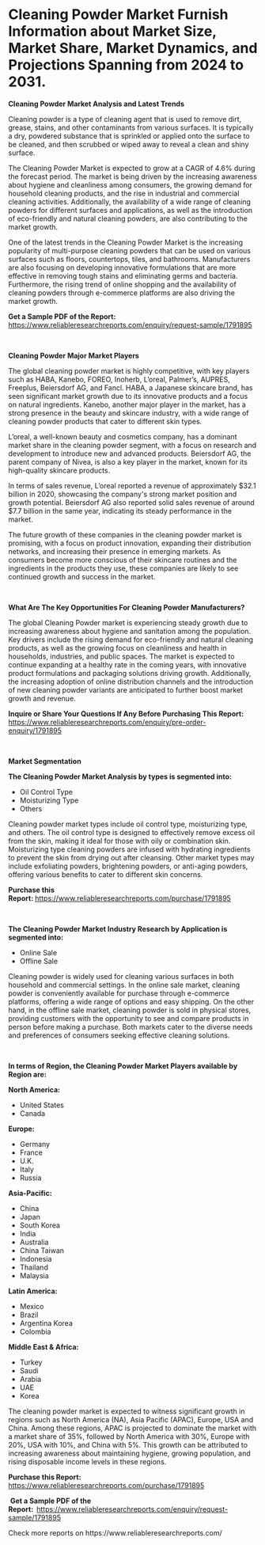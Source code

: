 <p><h1>Cleaning Powder Market Furnish Information about Market Size, Market Share, Market Dynamics, and Projections Spanning from 2024 to 2031.</h1></p><p><strong>Cleaning Powder Market Analysis and Latest Trends</strong></p>
<p><p>Cleaning powder is a type of cleaning agent that is used to remove dirt, grease, stains, and other contaminants from various surfaces. It is typically a dry, powdered substance that is sprinkled or applied onto the surface to be cleaned, and then scrubbed or wiped away to reveal a clean and shiny surface.</p><p>The Cleaning Powder Market is expected to grow at a CAGR of 4.6% during the forecast period. The market is being driven by the increasing awareness about hygiene and cleanliness among consumers, the growing demand for household cleaning products, and the rise in industrial and commercial cleaning activities. Additionally, the availability of a wide range of cleaning powders for different surfaces and applications, as well as the introduction of eco-friendly and natural cleaning powders, are also contributing to the market growth.</p><p>One of the latest trends in the Cleaning Powder Market is the increasing popularity of multi-purpose cleaning powders that can be used on various surfaces such as floors, countertops, tiles, and bathrooms. Manufacturers are also focusing on developing innovative formulations that are more effective in removing tough stains and eliminating germs and bacteria. Furthermore, the rising trend of online shopping and the availability of cleaning powders through e-commerce platforms are also driving the market growth.</p></p>
<p><strong>Get a Sample PDF of the Report:&nbsp;</strong> <a href="https://www.reliableresearchreports.com/enquiry/request-sample/1791895">https://www.reliableresearchreports.com/enquiry/request-sample/1791895</a></p>
<p>&nbsp;</p>
<p><strong>Cleaning Powder Major Market Players</strong></p>
<p><p>The global cleaning powder market is highly competitive, with key players such as HABA, Kanebo, FOREO, Inoherb, L’oreal, Palmer’s, AUPRES, Freeplus, Beiersdorf AG, and Fancl. HABA, a Japanese skincare brand, has seen significant market growth due to its innovative products and a focus on natural ingredients. Kanebo, another major player in the market, has a strong presence in the beauty and skincare industry, with a wide range of cleaning powder products that cater to different skin types.</p><p>L’oreal, a well-known beauty and cosmetics company, has a dominant market share in the cleaning powder segment, with a focus on research and development to introduce new and advanced products. Beiersdorf AG, the parent company of Nivea, is also a key player in the market, known for its high-quality skincare products.</p><p>In terms of sales revenue, L’oreal reported a revenue of approximately $32.1 billion in 2020, showcasing the company's strong market position and growth potential. Beiersdorf AG also reported solid sales revenue of around $7.7 billion in the same year, indicating its steady performance in the market.</p><p>The future growth of these companies in the cleaning powder market is promising, with a focus on product innovation, expanding their distribution networks, and increasing their presence in emerging markets. As consumers become more conscious of their skincare routines and the ingredients in the products they use, these companies are likely to see continued growth and success in the market.</p></p>
<p>&nbsp;</p>
<p><strong>What Are The Key Opportunities For Cleaning Powder Manufacturers?</strong></p>
<p><p>The global Cleaning Powder market is experiencing steady growth due to increasing awareness about hygiene and sanitation among the population. Key drivers include the rising demand for eco-friendly and natural cleaning products, as well as the growing focus on cleanliness and health in households, industries, and public spaces. The market is expected to continue expanding at a healthy rate in the coming years, with innovative product formulations and packaging solutions driving growth. Additionally, the increasing adoption of online distribution channels and the introduction of new cleaning powder variants are anticipated to further boost market growth and revenue.</p></p>
<p><strong>Inquire or Share Your Questions If Any Before Purchasing This Report:</strong> <a href="https://www.reliableresearchreports.com/enquiry/pre-order-enquiry/1791895">https://www.reliableresearchreports.com/enquiry/pre-order-enquiry/1791895</a></p>
<p>&nbsp;</p>
<p><strong>Market Segmentation</strong></p>
<p><strong>The Cleaning Powder Market Analysis by types is segmented into:</strong></p>
<p><ul><li>Oil Control Type</li><li>Moisturizing Type</li><li>Others</li></ul></p>
<p><p>Cleaning powder market types include oil control type, moisturizing type, and others. The oil control type is designed to effectively remove excess oil from the skin, making it ideal for those with oily or combination skin. Moisturizing type cleaning powders are infused with hydrating ingredients to prevent the skin from drying out after cleansing. Other market types may include exfoliating powders, brightening powders, or anti-aging powders, offering various benefits to cater to different skin concerns.</p></p>
<p><strong>Purchase this Report:&nbsp;</strong><a href="https://www.reliableresearchreports.com/purchase/1791895">https://www.reliableresearchreports.com/purchase/1791895</a></p>
<p>&nbsp;</p>
<p><strong>The Cleaning Powder Market Industry Research by Application is segmented into:</strong></p>
<p><ul><li>Online Sale</li><li>Offline Sale</li></ul></p>
<p><p>Cleaning powder is widely used for cleaning various surfaces in both household and commercial settings. In the online sale market, cleaning powder is conveniently available for purchase through e-commerce platforms, offering a wide range of options and easy shipping. On the other hand, in the offline sale market, cleaning powder is sold in physical stores, providing customers with the opportunity to see and compare products in person before making a purchase. Both markets cater to the diverse needs and preferences of consumers seeking effective cleaning solutions.</p></p>
<p>&nbsp;</p>
<p><strong>In terms of Region, the Cleaning Powder Market Players available by Region are:</strong></p>
<p>
    <p> <strong> North America: </strong>
        <ul>
            <li>United States</li>
            <li>Canada</li>
        </ul>
        </p> 
    <p> <strong> Europe: </strong>
        <ul>
            <li>Germany</li>
            <li>France</li>
            <li>U.K.</li>
            <li>Italy</li>
            <li>Russia</li>
        </ul>
        </p> 
    <p> <strong> Asia-Pacific: </strong>
        <ul>
            <li>China</li>
            <li>Japan</li>
            <li>South Korea</li>
            <li>India</li>
            <li>Australia</li>
            <li>China Taiwan</li>
            <li>Indonesia</li>
            <li>Thailand</li>
            <li>Malaysia</li>
        </ul>
        </p> 
    <p> <strong> Latin America: </strong>
        <ul>
            <li>Mexico</li>
            <li>Brazil</li>
            <li>Argentina Korea</li>
            <li>Colombia</li>
        </ul>
        </p> 
    <p> <strong> Middle East & Africa: </strong>
        <ul>
            <li>Turkey</li>
            <li>Saudi</li>
            <li>Arabia</li>
            <li>UAE</li>
            <li>Korea</li>
        </ul>
    </p>
    </p>
<p><p>The cleaning powder market is expected to witness significant growth in regions such as North America (NA), Asia Pacific (APAC), Europe, USA and China. Among these regions, APAC is projected to dominate the market with a market share of 35%, followed by North America with 30%, Europe with 20%, USA with 10%, and China with 5%. This growth can be attributed to increasing awareness about maintaining hygiene, growing population, and rising disposable income levels in these regions.</p></p>
<p><strong>Purchase this Report: </strong><a href="https://www.reliableresearchreports.com/purchase/1791895">https://www.reliableresearchreports.com/purchase/1791895</a></p>
<p>&nbsp;<strong>Get a Sample PDF of the Report:&nbsp;&nbsp;</strong><a href="https://www.reliableresearchreports.com/enquiry/request-sample/1791895">https://www.reliableresearchreports.com/enquiry/request-sample/1791895</a></p>
<p><strong></strong></p>
<p>Check more reports on https://www.reliableresearchreports.com/</p>